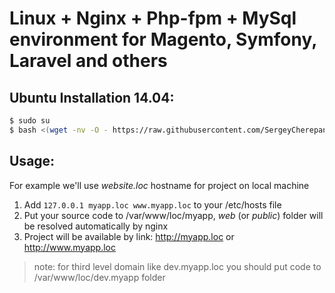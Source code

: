 Linux + Nginx + Php-fpm + MySql environment for Magento, Symfony, Laravel and others
===============================

## Ubuntu Installation 14.04:

```bash
$ sudo su
$ bash <(wget -nv -O - https://raw.githubusercontent.com/SergeyCherepanov/lnpm-env-dev/master/install-1404.sh)
```

## Usage:

For example we'll use *website.loc* hostname for project on local machine

1. Add `127.0.0.1 myapp.loc www.myapp.loc` to your /etc/hosts file
2. Put your source code to /var/www/loc/myapp, *web* (or *public*) folder will be resolved automatically by nginx
3. Project will be available by link: http://myapp.loc or http://www.myapp.loc

> note: for third level domain like dev.myapp.loc you should put code to /var/www/loc/dev.myapp folder
